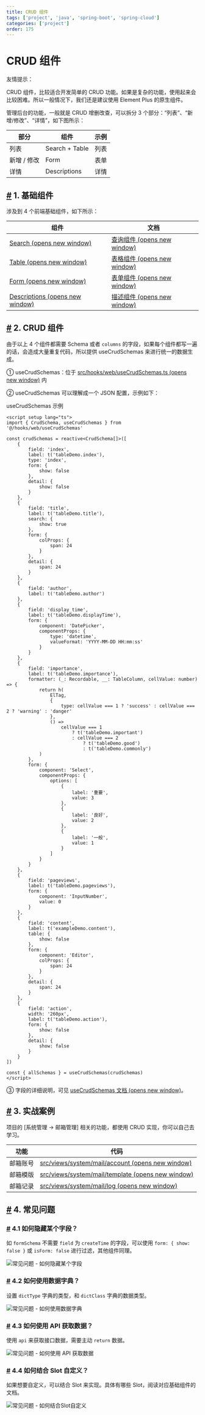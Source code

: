 ```yaml
---
title: CRUD 组件
tags: ['project', 'java', 'spring-boot', 'spring-cloud']
categories: ['project']
order: 175
---
```

# CRUD 组件

友情提示：

 CRUD 组件，比较适合开发简单的 CRUD 功能。如果是复杂的功能，使用起来会比较困难。所以一般情况下，我们还是建议使用 Element Plus 的原生组件。

 管理后台的功能，一般就是 CRUD 增删改查，可以拆分 3 个部分：“列表”、“新增/修改”、“详情”，如下图所示：

 

| 部分 | 组件 | 示例 |
| --- | --- | --- |
| 列表 | Search + Table | 列表 |
| 新增 / 修改 | Form | 表单 |
| 详情 | Descriptions | 详情 |

 ## [#](#_1-基础组件) 1. 基础组件

 涉及到 4 个前端基础组件，如下所示：

 

| 组件 | 文档 |
| --- | --- |
| [Search  (opens new window)](https://github.com/yudaocode/yudao-ui-admin-vue3/blob/master/src/components/Search/src/Search.vue) | [查询组件  (opens new window)](https://element-plus-admin-doc.cn/components/search.html) |
| [Table  (opens new window)](https://github.com/yudaocode/yudao-ui-admin-vue3/blob/master/src/components/Table/src/Table.vue) | [表格组件  (opens new window)](https://element-plus-admin-doc.cn/components/table.html) |
| [Form  (opens new window)](https://github.com/yudaocode/yudao-ui-admin-vue3/blob/master/src/components/Form/src/Form.vue) | [表单组件  (opens new window)](https://element-plus-admin-doc.cn/components/form.html) |
| [Descriptions  (opens new window)](https://github.com/yudaocode/yudao-ui-admin-vue3/blob/master/src/components/Descriptions/src/Descriptions.vue) | [描述组件  (opens new window)](https://element-plus-admin-doc.cn/components/descriptions.html) |

 ## [#](#_2-crud-组件) 2. CRUD 组件

 由于以上 4 个组件都需要 Schema 或者 `columns` 的字段，如果每个组件都写一遍的话，会造成大量重复代码，所以提供 useCrudSchemas 来进行统一的数据生成。

 ① useCrudSchemas：位于 [src/hooks/web/useCrudSchemas.ts  (opens new window)](https://github.com/yudaocode/yudao-ui-admin-vue3/blob/master/src/hooks/web/useCrudSchemas.ts) 内

 ② useCrudSchemas 可以理解成一个 JSON 配置，示例如下：

 useCrudSchemas 示例 
```
<script setup lang="ts">
import { CrudSchema, useCrudSchemas } from '@/hooks/web/useCrudSchemas'

const crudSchemas = reactive<CrudSchema[]>([
    {
        field: 'index',
        label: t('tableDemo.index'),
        type: 'index',
        form: {
            show: false
        },
        detail: {
            show: false
        }
    },
    {
        field: 'title',
        label: t('tableDemo.title'),
        search: {
            show: true
        },
        form: {
            colProps: {
                span: 24
            }
        },
        detail: {
            span: 24
        }
    },
    {
        field: 'author',
        label: t('tableDemo.author')
    },
    {
        field: 'display_time',
        label: t('tableDemo.displayTime'),
        form: {
            component: 'DatePicker',
            componentProps: {
                type: 'datetime',
                valueFormat: 'YYYY-MM-DD HH:mm:ss'
            }
        }
    },
    {
        field: 'importance',
        label: t('tableDemo.importance'),
        formatter: (_: Recordable, __: TableColumn, cellValue: number) => {
            return h(
                ElTag,
                {
                    type: cellValue === 1 ? 'success' : cellValue === 2 ? 'warning' : 'danger'
                },
                () =>
                    cellValue === 1
                        ? t('tableDemo.important')
                        : cellValue === 2
                            ? t('tableDemo.good')
                            : t('tableDemo.commonly')
            )
        },
        form: {
            component: 'Select',
            componentProps: {
                options: [
                    {
                        label: '重要',
                        value: 3
                    },
                    {
                        label: '良好',
                        value: 2
                    },
                    {
                        label: '一般',
                        value: 1
                    }
                ]
            }
        }
    },
    {
        field: 'pageviews',
        label: t('tableDemo.pageviews'),
        form: {
            component: 'InputNumber',
            value: 0
        }
    },
    {
        field: 'content',
        label: t('exampleDemo.content'),
        table: {
            show: false
        },
        form: {
            component: 'Editor',
            colProps: {
                span: 24
            }
        },
        detail: {
            span: 24
        }
    },
    {
        field: 'action',
        width: '260px',
        label: t('tableDemo.action'),
        form: {
            show: false
        },
        detail: {
            show: false
        }
    }
])

const { allSchemas } = useCrudSchemas(crudSchemas)
</script>

```
 ③ 字段的详细说明，可见 [useCrudSchemas 文档  (opens new window)](https://element-plus-admin-doc.cn/hooks/useCrudSchemas.html)。

 ## [#](#_3-实战案例) 3. 实战案例

 项目的 [系统管理 -> 邮箱管理] 相关的功能，都使用 CRUD 实现，你可以自己去学习。

 

| 功能 | 代码 |
| --- | --- |
| 邮箱账号 | [src/views/system/mail/account  (opens new window)](https://github.com/yudaocode/yudao-ui-admin-vue3/blob/master/src/views/system/mail/account/) |
| 邮箱模版 | [src/views/system/mail/template  (opens new window)](https://github.com/yudaocode/yudao-ui-admin-vue3/blob/master/src/views/system/mail/template/) |
| 邮箱记录 | [src/views/system/mail/log  (opens new window)](https://github.com/yudaocode/yudao-ui-admin-vue3/blob/master/src/views/system/mail/log/) |

 ## [#](#_4-常见问题) 4. 常见问题

 ### [#](#_4-1-如何隐藏某个字段) 4.1 如何隐藏某个字段？

 如 `formSchema` 不需要 `field` 为 `createTime` 的字段，可以使用 `form: { show: false }` 或 `isForm: false` 进行过滤，其他组件同理。

 ![常见问题 - 如何隐藏某个字段](https://doc.iocoder.cn/img/Vue3/CRUD%E7%BB%84%E4%BB%B6/%E5%B8%B8%E8%A7%81%E9%97%AE%E9%A2%98-%E5%A6%82%E4%BD%95%E9%9A%90%E8%97%8F%E6%9F%90%E4%B8%AA%E5%AD%97%E6%AE%B5.png)

 ### [#](#_4-2-如何使用数据字典) 4.2 如何使用数据字典？

 设置 `dictType` 字典的类型，和 `dictClass` 字典的数据类型。

 ![常见问题 - 如何使用数据字典](https://doc.iocoder.cn/img/Vue3/CRUD%E7%BB%84%E4%BB%B6/%E5%B8%B8%E8%A7%81%E9%97%AE%E9%A2%98-%E5%A6%82%E4%BD%95%E4%BD%BF%E7%94%A8%E6%95%B0%E6%8D%AE%E5%AD%97%E5%85%B8.png)

 ### [#](#_4-3-如何使用-api-获取数据) 4.3 如何使用 API 获取数据？

 使用 `api` 来获取接口数据，需要主动 `return` 数据。

 ![常见问题 - 如何使用 API 获取数据](https://doc.iocoder.cn/img/Vue3/CRUD%E7%BB%84%E4%BB%B6/%E5%B8%B8%E8%A7%81%E9%97%AE%E9%A2%98-%E5%A6%82%E4%BD%95%E4%BD%BF%E7%94%A8API%E8%8E%B7%E5%8F%96%E6%95%B0%E6%8D%AE.png)

 ### [#](#_4-4-如何结合-slot-自定义) 4.4 如何结合 Slot 自定义？

 如果想要自定义，可以结合 Slot 来实现。具体有哪些 Slot，阅读对应基础组件的文档。

 ![常见问题 - 如何结合Slot自定义](https://doc.iocoder.cn/img/Vue3/CRUD%E7%BB%84%E4%BB%B6/%E5%B8%B8%E8%A7%81%E9%97%AE%E9%A2%98-%E5%A6%82%E4%BD%95%E7%BB%93%E5%90%88Slot%E8%87%AA%E5%AE%9A%E4%B9%89.png)

